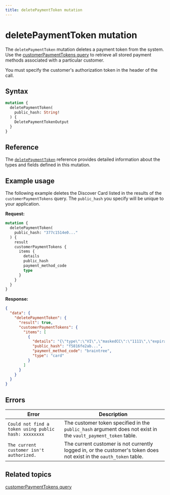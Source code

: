 ```yaml
---
title: deletePaymentToken mutation
---
```


# deletePaymentToken mutation

The `deletePaymentToken` mutation deletes a payment token from the system. Use the [customerPaymentTokens query](../queries/customer-payment-tokens.md) to retrieve all stored payment methods associated with a particular customer.

<InlineAlert variant="info" slots="text" />

You must specify the customer's authorization token in the header of the call.

## Syntax

```graphql
mutation {
  deletePaymentToken(
    public_hash: String!
  ) {
    DeletePaymentTokenOutput
  }
}
```

## Reference

The [`deletePaymentToken`](https://developer.adobe.com/commerce/webapi/graphql-api/index.html#mutation-deletePaymentToken) reference provides detailed information about the types and fields defined in this mutation.

## Example usage

The following example deletes the Discover Card listed in the results of the `customerPaymentTokens` query. The `public_hash` you specify will be unique to your application.

**Request:**

```graphql
mutation {
  deletePaymentToken(
    public_hash: "377c1514e0..."
  ) {
    result
    customerPaymentTokens {
      items {
        details
        public_hash
        payment_method_code
        type
      }
    }
  }
}
```

**Response:**

```json
{
  "data": {
    "deletePaymentToken": {
      "result": true,
      "customerPaymentTokens": {
        "items": [
          {
            "details": "{\"type\":\"VI\",\"maskedCC\":\"1111\",\"expirationDate\":\"09\\/2022\"}",
            "public_hash": "f5816fe2ab...",
            "payment_method_code": "braintree",
            "type": "card"
          }
        ]
      }
    }
  }
}
```

## Errors

Error | Description
--- | ---
`Could not find a token using public hash: xxxxxxxx` | The customer token specified in the `public_hash` argument does not exist in the `vault_payment_token` table.
`The current customer isn't authorized.` | The current customer is not currently logged in, or the customer's token does not exist in the `oauth_token` table.

## Related topics

[customerPaymentTokens query](../queries/customer-payment-tokens.md)
